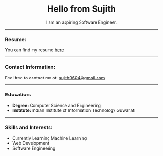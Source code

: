 # <div align="center"> Hello from Sujith</div>

<div align="center">I am an aspiring Software Engineer.</div>

---

### Resume:
You can find my resume [here](https://drive.google.com/file/d/1vKtGusuSD6psrW3JiJdbXSof3iDo92NV/view)

---

### Contact Information:
Feel free to contact me at: sujith9604@gmail.com

---

### Education:
- **Degree:** Computer Science and Engineering
- **Institute:** Indian Institute of Information Technology Guwahati

---

### Skills and Interests:
- Currently Learning Machine Learning
- Web Development
- Software Engineering
